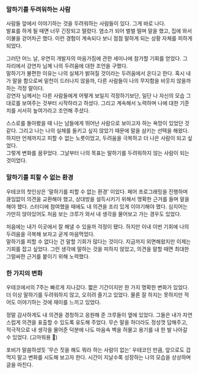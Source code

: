 ### 말하기를 두려워하는 사람

사람들 앞에서 이야기하는 것을 두려워하는 사람들이 있다. 그게 바로 나다. <br>
발표를 하게 될 때면 너무 긴장되고 떨렸다. 염소가 되어 벌벌 떨며 말을 했고, 집에 와서 이불을 걷어차곤 했다.
이런 경험이 계속되다 보니 점점 말하게 되는 상황 자체를 피하게 되었다.

그러던 어느 날, 우연히 개발자의 마음가짐에 관한 세미나에 참가할 기회를 얻었다. 그 자리에서 강연자 님께 나의 두려움에 대한 조언을 구했다. <br>
말하기가 불편한 이유는 나의 실체가 밝혀질 것이라는 두려움에서 온다고 한다. 혹시 내가 말을 함으로써 밑천이 드러나지 않을까, 다른 사람들이 나의 무지함을 비웃지 않을까 하는 걱정 말이다. <br>
강연자 님께서는 다른 사람들에게 어떻게 보일지 걱정하기보단, 일단 나 자신의 모습 그대로를 보여주는 것부터 시작하라고 하셨다. 그리고 계속해서 노력하며 나에 대한 기준치를 서서히 높여가라고 조언해 주셨다.

스스로를 돌아봤을 때 나는 남들에게 뛰어난 사람으로 보이고자 하는 욕망이 있었던 것 같다. 그리고 나는 나의 실체를 들키고 싶지 않았기 때문에 말을 삼키는 선택을 해왔다.
하지만 언제까지고 피할 수 없는 노릇이었고, 두려움을 극복하고 더 나은 사람이 되고 싶었다. <br>
그렇게 변화를 꿈꾸었다. 그날부터 나의 목표는 말하기를 두려워하지 않는 사람이 되는 것이었다.

### 말하기를 피할 수 없는 환경

우테코의 첫인상은 '말하기를 피할 수 없는 환경' 이었다.
페어 프로그래밍을 진행하며 끊임없이 의견을 교환해야 했고, 상대방을 설득시키기 위해서 명확한 근거를 들며 말을 해야 했다.
스터디에 참여했을 때에도 내 의견을 조리 있게 이야기해야 했다. 심지어는 가만히 앉아있어도 처음 보는 크루가 와서 내 생각을 물어보고 가는 경우도 있었다.

처음에는 내가 이곳에서 잘 해낼 수 있을까 걱정이 됐다. 하지만 이내 이번 기회에 나의 두려움을 극복해 보자고 굳게 마음먹었다. <br>
말하기를 피할 수 없다는 건 말할 기회가 많다는 것이다. 지금까지 외면해왔지만 이제는 기회를 잡고 싶었다.
그런 생각에 말하는 것을 피하지 않았고, 의견을 말할 때면 최대한 그럴싸한 근거를 붙이기 위해 노력했다.

### 한 가지의 변화

우테코에서의 7주는 빠르게 지나갔다. 짧은 기간이지만 한 가지 명확한 변화가 있었다. <br>
더 이상 말하기를 두려워하지 않고, 오히려 즐기고 있었다. 물론 잘 하지는 못하지만 적어도 이야기하는 것에 재미를 느끼고 있었다.

정말 감사하게도 내 의견을 경청하고 응원해 준 크루들이 옆에 있었다. 그들은 내가 자연스럽게 의견을 표출할 수 있도록 유도해 주었다. 무슨 말을 하더라도 정성껏 답해주고, 적극적으로 내 생각을 물어준 덕분에 나도 마음속 벽을 허물고 용기를 내 한 발 나아갈 수 있었다. (고마워용 🥰)

포비가 말씀하셨듯 '무슨 짓을 해도 뭐라 하는 사람이 없는' 우테코인 만큼, 앞으로도 겁먹지 말고 변화를 시도해 보고자 한다. 시간이 지날수록 성장하는 나의 모습을 상상하며 글을 마친다.
